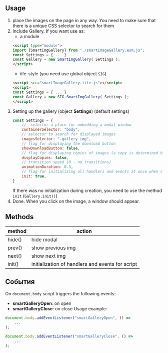 

## Usage
1. place the images on the page in any way. You need to make sure that there is a unique CSS selector to search for them
2. Include Gallery.
    If you want use as:
   -  a module
    ```html
    <script type="module">
    import {SmartImgGallery} from "./smartImageGallery.esm.js";
    const Settings = { ... }
    const Gallery = new SmartImgGallery( Settings );
    </script>
    ```
    - iife-style (you need use global object `SIG`)
    ```html
    <script src="smartImageGallery.iife.js"></script>
    <script>
    const Settings = { ... }
    const Gallery = new SIG.SmartImgGallery( Settings );
    </script>
    ```
3. Setting up the gallery (object **Settings**)
   (default settings)
    ```js
    const Settings = {
        //  selector a place for embedding a modal window
        containerSelector: "body", 
        // selector to search for displayed images
        imagesSelector: ".gallery img", 
        // flag for displaying the download button
        showDownloadButton: false,
        // flag for displaying copies of images (a copy is determined by an identical src)
        displayCopies: false,
        // transition speed (0 - no transitions)
        animationDuration: 0.3,
        // flag for initializing all handlers and events at once when creating
        init: true,
    }
    ```
    If there was no initialization during creation, you need to use the method `init` (`Gallery.init()`)
4. Done. When you click on the image, a window should appear.


## Methods
| method | action |
| --- | --- |
| hide() | hide modal |
| prev() | show previous img |
| next() | show next img |
| init() | initialization of handlers and events for script |

## События
On `document.body` script triggers the following events:
- **smartGalleryOpen**:  on open
- **smartGalleryClose**: on close
Usage example:
```js
document.body.addEventListener("smartGalleryOpen", () =>
    ...
);

document.body.addEventListener("smartGalleryClose", () =>
    ...
);
```
